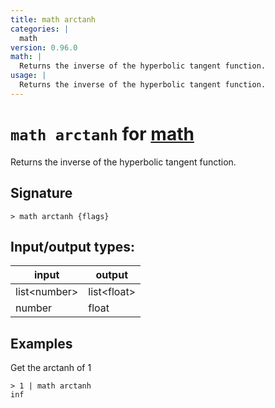 ```yaml
---
title: math arctanh
categories: |
  math
version: 0.96.0
math: |
  Returns the inverse of the hyperbolic tangent function.
usage: |
  Returns the inverse of the hyperbolic tangent function.
---
```

<!-- This file is automatically generated. Please edit the command in https://github.com/nushell/nushell instead. -->

# `math arctanh` for [math](/commands/categories/math.md)

<div class='command-title'>Returns the inverse of the hyperbolic tangent function.</div>

## Signature

```> math arctanh {flags} ```


## Input/output types:

| input        | output      |
| ------------ | ----------- |
| list\<number\> | list\<float\> |
| number       | float       |
## Examples

Get the arctanh of 1
```nu
> 1 | math arctanh
inf
```
